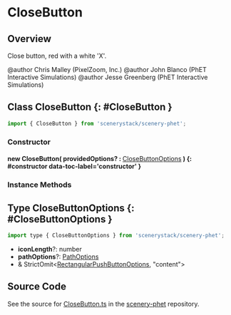 # CloseButton

## Overview

Close button, red with a white 'X'.

@author Chris Malley (PixelZoom, Inc.)
@author John Blanco (PhET Interactive Simulations)
@author Jesse Greenberg (PhET Interactive Simulations)

## Class CloseButton {: #CloseButton }


```js
import { CloseButton } from 'scenerystack/scenery-phet';
```
### Constructor

#### new CloseButton( providedOptions? : <span style="font-weight: 400;">[CloseButtonOptions](../scenery-phet/CloseButton.md#CloseButtonOptions)</span> ) {: #constructor data-toc-label='constructor' }

### Instance Methods





## Type CloseButtonOptions {: #CloseButtonOptions }


```js
import type { CloseButtonOptions } from 'scenerystack/scenery-phet';
```
- **iconLength**?: <span style="color: hsla(calc(var(--md-hue) + 180deg),80%,40%,1);">number</span>
- **pathOptions**?: [PathOptions](../scenery/Path.md#PathOptions)
- &amp; StrictOmit&lt;[RectangularPushButtonOptions](../sun/RectangularPushButton.md#RectangularPushButtonOptions), "content"&gt;




## Source Code

See the source for [CloseButton.ts](https://github.com/phetsims/scenery-phet/blob/main/js/buttons/CloseButton.ts) in the [scenery-phet](https://github.com/phetsims/scenery-phet) repository.
